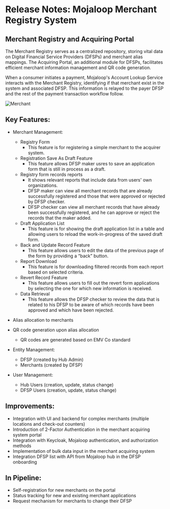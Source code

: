 # Release Notes: Mojaloop Merchant Registry System

## Merchant Registry and Acquiring Portal

The Merchant Registry serves as a centralized repository, storing vital data on Digital Financial Service Providers (DFSPs) and merchant alias mappings. The Acquiring Portal, an additional module for DFSPs, facilitates efficient merchant information management and QR code generation. 

When a consumer initiates a payment, Mojaloop's Account Lookup Service interacts with the Merchant Registry, identifying if that merchant exist in the system and associated DFSP. This information is relayed to the payer DFSP and the rest of the payment transaction workflow follow.


![Merchant](https://github.com/mojaloop/merchant-payment-docs/assets/145109675/303ebd5b-f38f-4293-ad8c-953ac2cbd129)


## Key Features:

* Merchant Management:
    * Registry Form
        * This feature is for registering a simple merchant to the acquirer system.
    * Registration Save As Draft Feature
        * This feature allows DFSP maker usres to save an application form that is still in process as a draft.
    * Registry form records reports
        * It shows relevant reports that include data from users' own organizations.
        * DFSP maker can view all merchant records that are already successfully registered and those that were approved or rejected by DFSP checker.
        * DFSP checker can view all merchant records that have already been successfully registered, and he can approve or reject the records that the maker added.
    * Draft Application List
        * This feature is for showing the draft application list in a table and allowing users to reload the work-in-progress of the saved draft form.
    * Back and Update Record Feature
        * This feature allows users to edit the data of the previous page of the form by providing a “back” button.
    * Report Download
        * This feature is for downloading filtered records from each report based on selected criteria.
    * Revert Record Feature
        * This feature allows users to fill out the revert form applications by selecting the one for which new information is received.
    * Data Retrieval
        * This feature allows the DFSP checker to review the data that is related to his DFSP to be aware of which records have been approved and which have been rejected.
* Alias allocation to merchants
* QR code generation upon alias allocation
    * QR codes are generated based on EMV Co standard
* Entity Management:
	* DFSP (created by Hub Admin)
	* Merchants (created by DFSP)

* User Management:
	* Hub Users (creation, update, status change)
	* DFSP Users (creation, update, status change)


## Improvements:
* Integration with UI and backend for complex merchants (multiple locations and check-out counters)
* Introduction of 2-Factor Authentication in the merchant acquiring system portal
* Integration with Keycloak, Mojaloop authentication, and authorization methods
* Implementation of bulk data input in the merchant acquiring system
* Integration DFSP list with API from Mojaloop hub in the DFSP onboarding

## In Pipeline:
* Self-registration for new merchants on the portal
* Status tracking for new and existing merchant applications
* Request mechanism for merchants to change their DFSP


